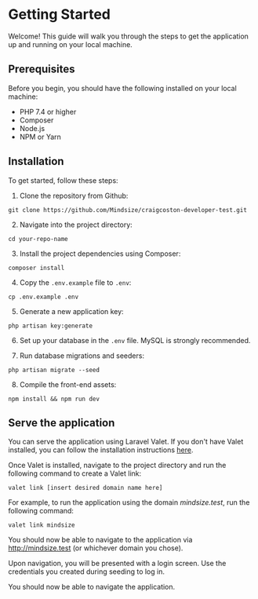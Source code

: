 # Getting Started

Welcome! This guide will walk you through the steps to get the application up and running on your local machine.

## Prerequisites

Before you begin, you should have the following installed on your local machine:

- PHP 7.4 or higher
- Composer
- Node.js
- NPM or Yarn

## Installation

To get started, follow these steps:

1. Clone the repository from Github:

```
git clone https://github.com/Mindsize/craigcoston-developer-test.git
```

2. Navigate into the project directory:

```
cd your-repo-name
```

3. Install the project dependencies using Composer:

```
composer install
```

4. Copy the `.env.example` file to `.env`:

```
cp .env.example .env
```

5. Generate a new application key:

```
php artisan key:generate
```

6. Set up your database in the `.env` file.  MySQL is strongly recommended.


7. Run database migrations and seeders:

```
php artisan migrate --seed
```

8. Compile the front-end assets:

```
npm install && npm run dev
```

## Serve the application

You can serve the application using Laravel Valet. If you don't have Valet installed, you can follow the installation instructions [here](https://laravel.com/docs/10.x/valet#installation).

Once Valet is installed, navigate to the project directory and run the following command to create a Valet link:

```
valet link [insert desired domain name here]
```
For example, to run the application using the domain *mindsize.test*, run the following command:
```
valet link mindsize
```
You should now be able to navigate to the application via http://mindsize.test (or whichever domain you chose).

Upon navigation, you will be presented with a login screen.  Use the credentials you created during seeding to log in.

You should now be able to navigate the application.
